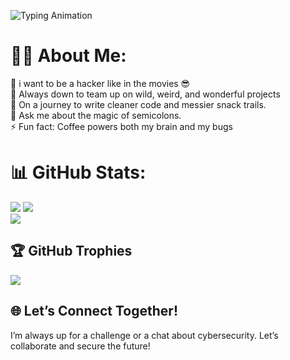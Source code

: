 ![Typing Animation](https://readme-typing-svg.herokuapp.com?font=Fira+Code&size=30&color=FFF¢er=true&vCenter=true&width=500&lines=Hello,I+am+Nguyen+Thi+Dieu)

# 🙋‍♀️ About Me:
🔭 i want to be a hacker like in the movies 😎 <br>
🐧 Always down to team up on wild, weird, and wonderful projects<br>
🌱 On a journey to write cleaner code and messier snack trails. <br>
💬 Ask me about the magic of semicolons.<br>
⚡ Fun fact: Coffee powers both my brain and my bugs<br>

# 📊 GitHub Stats:
![](https://github-readme-stats.vercel.app/api?username=zyond26&theme=merko&hide_border=false&include_all_commits=false&count_private=false)
![](https://nirzak-streak-stats.vercel.app/?user=zyond26&theme=merko&hide_border=false)<br/>
![](https://github-readme-stats.vercel.app/api/top-langs/?username=zyond26&theme=merko&hide_border=false&include_all_commits=dalse&count_private=true&layout=compact)

## 🏆 GitHub Trophies
![](https://github-profile-trophy.vercel.app/?username=zyond26&theme=onedark&no-frame=false&no-bg=false&margin-w=4)

## 🌐 Let’s Connect Together!
I’m always up for a challenge or a chat about cybersecurity. Let’s collaborate and secure the future! 


